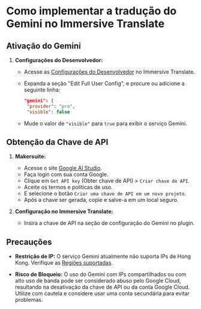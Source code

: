 # Como implementar a tradução do Gemini no Immersive Translate

## Ativação do Gemini

1. **Configurações do Desenvolvedor:**

   - Acesse as [Configurações do Desenvolvedor](https://dash.immersivetranslate.com/#developer) no Immersive Translate.
   - Expanda a seção "Edit Full User Config", e procure ou adicione a seguinte linha:

     ```json
     "gemini": {
      "provider": "pro",
      "visible": false
     ```

   - Mude o valor de `"visible"` para `true` para exibir o serviço Gemini.

## Obtenção da Chave de API

1. **Makersuite:**

   - Acesse o site [Google AI Studio](https://aistudio.google.com/).
   - Faça login com sua conta Google.
   - Clique em `Get API key` (Obter chave de API) > `Criar chave de API`.
   - Aceite os termos e politicas de uso.
   - E selecione o botão `Criar uma chave de API em um novo projeto`.
   - Após a chave ser gerada, copie e salve-a em um local seguro.

2. **Configuração no Immersive Translate:**
   - Insira a chave de API na seção de configuração do Gemini no plugin.

## Precauções

- **Restrição de IP:** O serviço Gemini atualmente não suporta IPs de Hong Kong. Verifique as [Regiões suportadas](https://ai.google.dev/available_regions).

- **Risco de Bloqueio:** O uso do Gemini com IPs compartilhados ou com alto uso de banda pode ser considerado abuso pelo Google Cloud, resultando na desativação da chave de API ou da conta Google Cloud. Utilize com cautela e considere usar uma conta secundária para evitar problemas.
